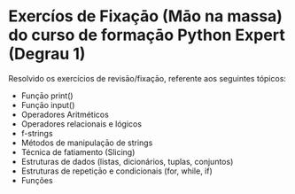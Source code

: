 # Exercíos de Fixaçāo (Māo na massa) do curso de formaçāo Python Expert (Degrau 1)

Resolvido os exercícios de revisāo/fixaçāo, referente aos seguintes tópicos:
- Funçāo print()
- Funçāo input()
- Operadores Aritméticos 
- Operadores relacionais e lógicos 
- f-strings
- Métodos de manipulaçāo de strings 
- Técnica de fatiamento (Slicing)
- Estruturas de dados (listas, dicionários, tuplas, conjuntos)
- Estruturas de repetiçāo e condicionais (for, while, if)
- Funções
